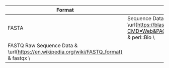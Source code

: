 | Format | Use | Standard | Validator | 
| ------ | ----- | ----- | ----- | 
| FASTA | Sequence Data & \url{https://blast.ncbi.nlm.nih.gov/Blast.cgi?CMD=Web&PAGE_TYPE=BlastDocs&DOC_TYPE=BlastHelp} & perl::Bio \\
| FASTQ  Raw Sequence Data & \url{https://en.wikipedia.org/wiki/FASTQ_format} & fastqx \\